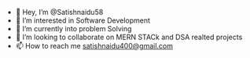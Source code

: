 - 👋 Hey, I’m @Satishnaidu58
- 👀 I’m interested in Software Development
- 🌱 I’m currently into problem Solving
- 💞️ I’m looking to collaborate on MERN STACk and DSA realted projects
- 📫 How to reach me satishnaidu400@gmail.com


<!---
Satishnaidu58/Satishnaidu58 is a ✨ special ✨ repository because its `README.md` (this file) appears on your GitHub profile.
You can click the Preview link to take a look at your changes.
--->
